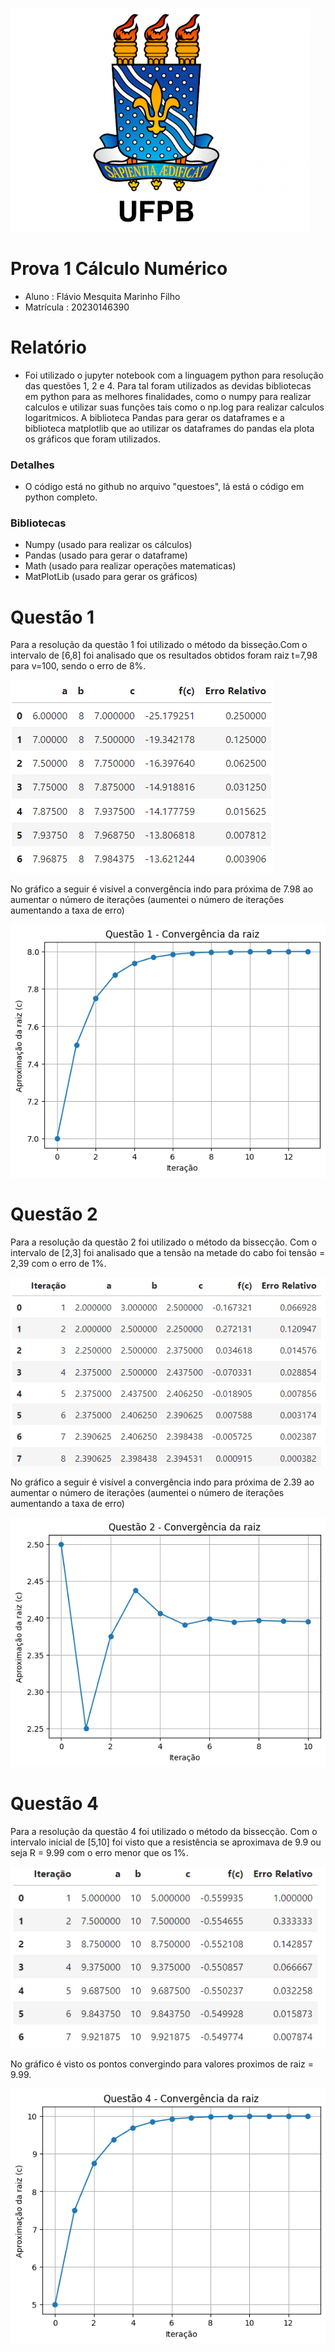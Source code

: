 ![ufpb](imgs/ufpb.png)

# Prova 1 Cálculo Numérico

- Aluno : Flávio Mesquita Marinho Filho
- Matrícula : 20230146390

# Relatório

- Foi utilizado o jupyter notebook com a linguagem python para resolução das questões 1, 2 e 4. Para tal foram utilizados as devidas bibliotecas em python para as melhores finalidades, como o numpy para realizar calculos e utilizar suas funções tais como o np.log para realizar calculos logaritmicos. A biblioteca Pandas para gerar os dataframes e a biblioteca matplotlib que ao utilizar os dataframes do pandas ela plota os gráficos que foram utilizados.

### Detalhes

- O código está no github no arquivo "questoes", lá está o código em python completo.

### Bibliotecas

- Numpy (usado para realizar os cálculos)
- Pandas (usado para gerar o dataframe)
- Math (usado para realizar operações matematicas)
- MatPlotLib (usado para gerar os gráficos)

# Questão 1

Para a resolução da questão 1 foi utilizado o método da bisseção.Com o intervalo de [6,8] foi analisado que os resultados obtidos foram raiz t=7,98 para v=100, sendo o erro de 8%.

![quest1](imgs/quest1.png)

No gráfico a seguir é visível a convergência indo para próxima de 7.98 ao aumentar o número de iterações (aumentei o número de iterações aumentando a taxa de erro)

![graf1](imgs/graf1.png)

# Questão 2

Para a resolução da questão 2 foi utilizado o método da bissecção. Com o intervalo de [2,3] foi analisado que a tensão na metade do cabo foi tensão = 2,39 com o erro de 1%.

![quest2](imgs/quest2.png)

No gráfico a seguir é visível a convergência indo para próxima de 2.39 ao aumentar o número de iterações (aumentei o número de iterações aumentando a taxa de erro)

![graf1](imgs/graf2.png)

# Questão 4

Para a resolução da questão 4 foi utilizado o método da bissecção. Com o intervalo inicial de [5,10] foi visto que a resistência se aproximava de 9.9 ou seja R = 9.99 com o erro menor que os 1%.

![quest4](imgs/quest4.png)

No gráfico é visto os pontos convergindo para valores proximos de raiz = 9.99.

![graf1](imgs/graf4.png)
